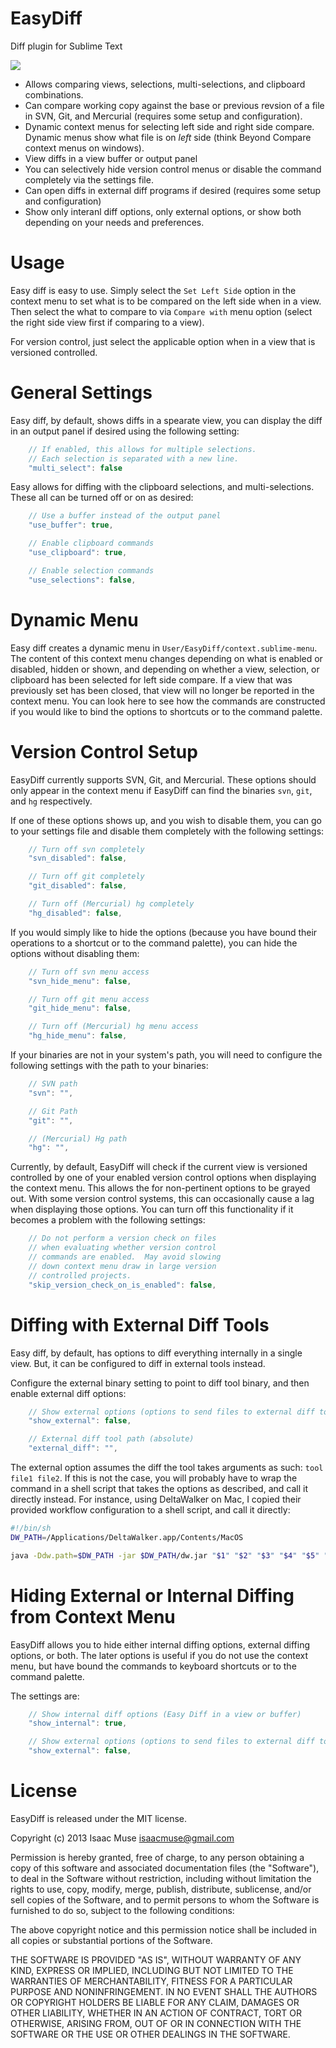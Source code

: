 # EasyDiff

Diff plugin for Sublime Text

<img src="https://dl.dropboxusercontent.com/u/342698/EasyDiff/menus.png" border="0"/>

- Allows comparing views, selections, multi-selections, and clipboard combinations.
- Can compare working copy against the base or previous revsion of a file in SVN, Git, and Mercurial (requires some setup and configuration).
- Dynamic context menus for selecting left side and right side compare.  Dynamic menus show what file is on *left* side (think Beyond Compare context menus on windows).
- View diffs in a view buffer or output panel
- You can selectively hide version control menus or disable the command completely via the settings file.
- Can open diffs in external diff programs if desired (requires some setup and configuration)
- Show only interanl diff options, only external options, or show both depending on your needs and preferences.

# Usage
Easy diff is easy to use.  Simply select the `Set Left Side` option in the context menu to set what is to be compared on the left side when in a view.  Then select the what to compare to via `Compare with` menu option (select the right side view first if comparing to a view).

For version control, just select the applicable option when in a view that is versioned controlled.

# General Settings
Easy diff, by default, shows diffs in a spearate view, you can display the diff in an output panel if desired using the following setting:

```javascript
    // If enabled, this allows for multiple selections.
    // Each selection is separated with a new line.
    "multi_select": false
```

Easy allows for diffing with the clipboard selections, and multi-selections.  These all can be turned off or on as desired:

```javascript
    // Use a buffer instead of the output panel
    "use_buffer": true,

    // Enable clipboard commands
    "use_clipboard": true,

    // Enable selection commands
    "use_selections": false,
```

# Dynamic Menu
Easy diff creates a dynamic menu in `User/EasyDiff/context.sublime-menu`.  The content of this context menu changes depending on what is enabled or disabled, hidden or shown, and depending on whether a view, selection, or clipboard has been selected for left side compare.  If a view that was previously set has been closed, that view will no longer be reported in the context menu.  You can look here to see how the commands are constructed if you would like to bind the options to shortcuts or to the command palette.

# Version Control Setup
EasyDiff currently supports SVN, Git, and Mercurial.  These options should only appear in the context menu if EasyDiff can find the binaries `svn`, `git`, and `hg` respectively.

If one of these options shows up, and you wish to disable them, you can go to your settings file and disable them completely with the following settings:

```javascript
    // Turn off svn completely
    "svn_disabled": false,

    // Turn off git completely
    "git_disabled": false,

    // Turn off (Mercurial) hg completely
    "hg_disabled": false,
```

If you would simply like to hide the options (because you have bound their operations to a shortcut or to the command palette), you can hide the options without disabling them:

```javascript
    // Turn off svn menu access
    "svn_hide_menu": false,

    // Turn off git menu access
    "git_hide_menu": false,

    // Turn off (Mercurial) hg menu access
    "hg_hide_menu": false,
```

If your binaries are not in your system's path, you will need to configure the following settings with the path to your binaries:

```javascript
    // SVN path
    "svn": "",

    // Git Path
    "git": "",

    // (Mercurial) Hg path
    "hg": "",
```

Currently, by default, EasyDiff will check if the current view is versioned controlled by one of your enabled version control options when displaying the context menu.  This allows the for non-pertinent options to be grayed out.  With some version control systems, this can occasionally cause a lag when displaying those options.  You can turn off this functionality if it becomes a problem with the following settings:

```javascript
    // Do not perform a version check on files
    // when evaluating whether version control
    // commands are enabled.  May avoid slowing
    // down context menu draw in large version
    // controlled projects.
    "skip_version_check_on_is_enabled": false,
```

# Diffing with External Diff Tools
Easy diff, by default, has options to diff everything internally in a single view.  But, it can be configured to diff in external tools instead.

Configure the external binary setting to point to diff tool binary, and then enable external diff options:

```javascript
    // Show external options (options to send files to external diff tool)
    "show_external": false,

    // External diff tool path (absolute)
    "external_diff": "",
```

The external option assumes the diff the tool takes arguments as such: `tool file1 file2`.  If this is not the case, you will probably have to wrap the command in a shell script that takes the options as described, and call it directly instead.  For instance, using DeltaWalker on Mac, I copied their provided workflow configuration to a shell script, and call it directly:

```bash
#!/bin/sh
DW_PATH=/Applications/DeltaWalker.app/Contents/MacOS

java -Ddw.path=$DW_PATH -jar $DW_PATH/dw.jar "$1" "$2" "$3" "$4" "$5" "$6"

```

# Hiding External or Internal Diffing from Context Menu
EasyDiff allows you to hide either internal diffing options, external diffing options, or both.  The later options is useful if you do not use the context menu, but have bound the commands to keyboard shortcuts or to the command palette.

The settings are:
```javascript
    // Show internal diff options (Easy Diff in a view or buffer)
    "show_internal": true,

    // Show external options (options to send files to external diff tool)
    "show_external": false,
```

# License

EasyDiff is released under the MIT license.

Copyright (c) 2013 Isaac Muse <isaacmuse@gmail.com>

Permission is hereby granted, free of charge, to any person obtaining a copy of this software and associated documentation files (the "Software"), to deal in the Software without restriction, including without limitation the rights to use, copy, modify, merge, publish, distribute, sublicense, and/or sell copies of the Software, and to permit persons to whom the Software is furnished to do so, subject to the following conditions:

The above copyright notice and this permission notice shall be included in all copies or substantial portions of the Software.

THE SOFTWARE IS PROVIDED "AS IS", WITHOUT WARRANTY OF ANY KIND, EXPRESS OR IMPLIED, INCLUDING BUT NOT LIMITED TO THE WARRANTIES OF MERCHANTABILITY, FITNESS FOR A PARTICULAR PURPOSE AND NONINFRINGEMENT. IN NO EVENT SHALL THE AUTHORS OR COPYRIGHT HOLDERS BE LIABLE FOR ANY CLAIM, DAMAGES OR OTHER LIABILITY, WHETHER IN AN ACTION OF CONTRACT, TORT OR OTHERWISE, ARISING FROM, OUT OF OR IN CONNECTION WITH THE SOFTWARE OR THE USE OR OTHER DEALINGS IN THE SOFTWARE.

